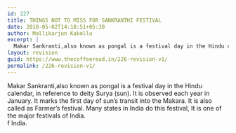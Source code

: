 ```yaml
---
id: 227
title: THINGS NOT TO MISS FOR SANKRANTHI FESTIVAL
date: 2018-05-02T14:18:51+05:30
author: Mallikarjun Kakollu
excerpt: |
  Makar Sankranti,also known as pongal is a festival day in the Hindu calendar, in reference to deity Surya (sun). It is observed each year in January. It marks the first day of sun's transit into the Makara. It is also called as Farmer's festival. Many states in India do this festival, It is one of the major festivals of India.
layout: revision
guid: https://www.thecoffeeread.in/226-revision-v1/
permalink: /226-revision-v1/
---
```

Makar Sankranti,also known as pongal is a festival day in the Hindu calendar, in reference to deity Surya (sun). It is observed each year in January. It marks the first day of sun&#8217;s transit into the Makara. It is also called as Farmer&#8217;s festival. Many states in India do this festival, It is one of the major festivals of India.  
f India.